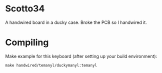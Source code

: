 # Scotto34

A handwired board in a ducky case. Broke the PCB so I handwired it. 

# Compiling

Make example for this keyboard (after setting up your build environment):

    make handwired/temanyl/duckymanyl:temanyl
